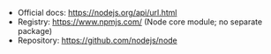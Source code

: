 - Official docs: https://nodejs.org/api/url.html
- Registry: https://www.npmjs.com/ (Node core module; no separate package)
- Repository: https://github.com/nodejs/node